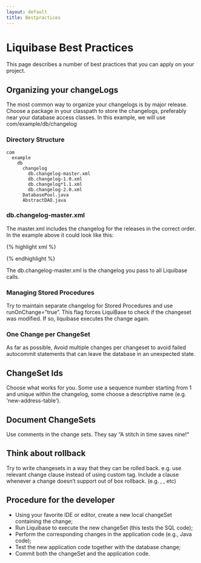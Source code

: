 ```yaml
---
layout: default
title: Bestpractices
---
```


# Liquibase Best Practices #
This page describes a number of best practices that you can apply on your project.

## Organizing your changeLogs ##
The most common way to organize your changelogs is by major release.  Choose a package in your classpath to store the changelogs, preferably near your database access classes.  In this example, we will use com/example/db/changelog

### Directory Structure ###
    com
      example
        db
          changelog
            db.changelog-master.xml
            db.changelog-1.0.xml
            db.changelog*1.1.xml
            db.changelog-2.0.xml
          DatabasePool.java
          AbstractDAO.java

### db.changelog-master.xml ###

The master.xml includes the changelog for the releases in the correct order. In the example above it could look like this:

{% highlight xml %}
<?xml version="1.0" encoding="UTF-8"?> 
<databaseChangeLog 
  xmlns="http://www.liquibase.org/xml/ns/dbchangelog/1.9" 
  xmlns:xsi="http://www.w3.org/2001/XMLSchema-instance" 
  xsi:schemaLocation="http://www.liquibase.org/xml/ns/dbchangelog/1.9
                      http://www.liquibase.org/xml/ns/dbchangelog/dbchangelog-1.9.xsd"> 

  <include file="com/example/db/changelog/db.changelog-1.0.xml"/> 
  <include file="com/example/db/changelog/db.changelog-1.1.xml"/> 
  <include file="com/example/db/changelog/db.changelog-2.0.xml"/> 
</databaseChangeLog> 
{% endhighlight %}

The db.changelog-master.xml is the changelog you pass to all Liquibase calls.

### Managing Stored Procedures ###
Try to maintain separate changelog for Stored Procedures and use runOnChange=”true”. This flag forces LiquiBase to check if the changeset was modified. If so, liquibase executes the change again.

### One Change per ChangeSet ###
As far as possible, Avoid multiple changes per changeset to avoid failed autocommit statements that can leave the database in an unexpected state.

## ChangeSet Ids ##
Choose what works for you.  Some use a sequence number starting from 1 and unique within the changelog, some choose a descriptive name (e.g. 'new-address-table').

## Document ChangeSets ##
Use comments in the change sets. They say “A stitch in time saves nine!“

## Think about rollback ##
Try to write changesets in a way that they can be rolled back. e.g. use relevant change clause instead of using custom <sql> tag.
Include a <rollback> clause whenever a change doesn’t support out of box rollback. (e.g. <sql>, <insert>, etc)

## Procedure for the developer ##
* Using your favorite IDE or editor, create a new local changeSet containing the change;
* Run Liquibase to execute the new changeSet (this tests the SQL code);
* Perform the corresponding changes in the application code (e.g., Java code);
* Test the new application code together with the database change;
* Commit both the changeSet and the application code.



